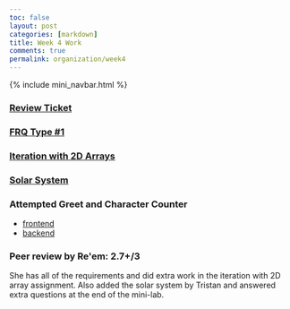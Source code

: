 ```yaml
---
toc: false
layout: post
categories: [markdown]
title: Week 4 Work
comments: true
permalink: organization/week4
---
```


{% include mini_navbar.html %}

### [Review Ticket](https://github.com/Saathvika-Ajith/APCSA-Fastpages/issues/6)

### [FRQ Type #1](https://saathvika-ajith.github.io/APCSA-Fastpages/fastpages/jupyter/2022/09/19/frq1.html)

### [Iteration with 2D Arrays](https://saathvika-ajith.github.io/APCSA-Fastpages/fastpages/jupyter/2022/09/18/iteration-2d-array.html)

### [Solar System](https://saathvika-ajith.github.io/APCSA-Fastpages/markdown/2022/09/16/solar-system.html)

### Attempted Greet and Character Counter
  - [frontend](https://github.com/Saathvika-Ajith/csa-tr1/blob/master/src/main/resources/templates/greet.htmll)
  - [backend](https://github.com/Saathvika-Ajith/csa-tr1/blob/master/src/main/java/com/nighthawk/spring_portfolio/controllers/Greet.java)

### Peer review by Re'em: 2.7+/3
She has all of the requirements and did extra work in the iteration with 2D array assignment. Also added the solar system by Tristan and answered extra questions at the end of the mini-lab.